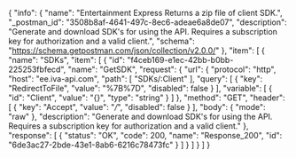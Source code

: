 {
  "info": {
    "name": "Entertainment Express Returns a zip file of client SDK.",
    "_postman_id": "3508b8af-4641-497c-8ec6-adeae6a8de07",
    "description": "Generate and download SDK's for using the API.  Requires a subscription key for authorization and a valid client.",
    "schema": "https://schema.getpostman.com/json/collection/v2.0.0/"
  },
  "item": [
    {
      "name": "SDKs",
      "item": [
        {
          "id": "f4ceb169-e1ec-42bb-b0bb-225253fbfecd",
          "name": "GetSDK",
          "request": {
            "url": {
              "protocol": "http",
              "host": "ee.iva-api.com",
              "path": [
                "SDKs/:Client"
              ],
              "query": [
                {
                  "key": "RedirectToFile",
                  "value": "%7B%7D",
                  "disabled": false
                }
              ],
              "variable": [
                {
                  "id": "Client",
                  "value": "{}",
                  "type": "string"
                }
              ]
            },
            "method": "GET",
            "header": [
              {
                "key": "Accept",
                "value": "*/*",
                "disabled": false
              }
            ],
            "body": {
              "mode": "raw"
            },
            "description": "Generate and download SDK's for using the API.  Requires a subscription key for authorization and a valid client."
          },
          "response": [
            {
              "status": "OK",
              "code": 200,
              "name": "Response_200",
              "id": "6de3ac27-2bde-43e1-8ab6-6216c78473fc"
            }
          ]
        }
      ]
    }
  ]
}